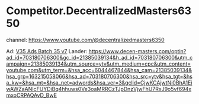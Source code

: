 # Competitor.DecentralizedMasters6350
channel: https://www.youtube.com/@decentralizedmasters6350

Ad: [V35 Ads Batch 35 v7](https://youtu.be/pUTtUDPY1jA)
Lander: https://www.decen-masters.com/optin?ad_id=703180706300&gc_id=21385039134&h_ad_id=703180706300&utm_campaign=21385039134&utm_source=ytv&utm_medium=cpc&utm_content=youtube.com&utm_term=&hsa_acc=6044467844&hsa_cam=21385039134&hsa_grp=163215058066&hsa_ad=703180706300&hsa_src=ytv&hsa_tgt=&hsa_kw=&hsa_mt=&hsa_net=adwords&hsa_ver=3&gclid=CjwKCAjwtNi0BhA1EiwAWZaANIcFUYDiBq4hhuws0Ve3oaMRRCzTJpDnzVjwFhU7RxJ9o5vf694xmxoCRPAQAvD_BwE
